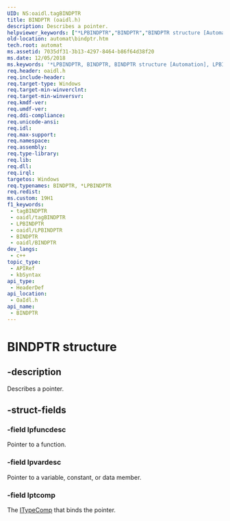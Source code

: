 ```yaml
---
UID: NS:oaidl.tagBINDPTR
title: BINDPTR (oaidl.h)
description: Describes a pointer.
helpviewer_keywords: ["*LPBINDPTR","BINDPTR","BINDPTR structure [Automation]","LPBINDPTR","LPBINDPTR structure pointer [Automation]","_oa96_BINDPTR","automat.bindptr","oaidl/BINDPTR","oaidl/LPBINDPTR"]
old-location: automat\bindptr.htm
tech.root: automat
ms.assetid: 7035df31-3b13-4297-8464-b86f64d38f20
ms.date: 12/05/2018
ms.keywords: '*LPBINDPTR, BINDPTR, BINDPTR structure [Automation], LPBINDPTR, LPBINDPTR structure pointer [Automation], _oa96_BINDPTR, automat.bindptr, oaidl/BINDPTR, oaidl/LPBINDPTR'
req.header: oaidl.h
req.include-header: 
req.target-type: Windows
req.target-min-winverclnt: 
req.target-min-winversvr: 
req.kmdf-ver: 
req.umdf-ver: 
req.ddi-compliance: 
req.unicode-ansi: 
req.idl: 
req.max-support: 
req.namespace: 
req.assembly: 
req.type-library: 
req.lib: 
req.dll: 
req.irql: 
targetos: Windows
req.typenames: BINDPTR, *LPBINDPTR
req.redist: 
ms.custom: 19H1
f1_keywords:
 - tagBINDPTR
 - oaidl/tagBINDPTR
 - LPBINDPTR
 - oaidl/LPBINDPTR
 - BINDPTR
 - oaidl/BINDPTR
dev_langs:
 - c++
topic_type:
 - APIRef
 - kbSyntax
api_type:
 - HeaderDef
api_location:
 - OaIdl.h
api_name:
 - BINDPTR
---
```


# BINDPTR structure


## -description

Describes a pointer.

## -struct-fields

### -field lpfuncdesc

Pointer to a function.

### -field lpvardesc

Pointer to a variable, constant, or data member.

### -field lptcomp

The <a href="/previous-versions/windows/desktop/api/oaidl/nn-oaidl-itypecomp">ITypeComp</a> that binds the pointer.